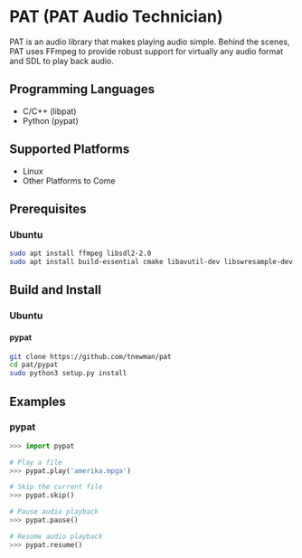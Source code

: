 # PAT (PAT Audio Technician)
PAT is an audio library that makes playing audio simple. Behind the scenes, PAT uses FFmpeg 
to provide robust support for virtually any audio format and SDL to play back audio.

## Programming Languages
- C/C++ (libpat)
- Python (pypat)

## Supported Platforms
- Linux
- Other Platforms to Come

## Prerequisites
### Ubuntu
```bash
sudo apt install ffmpeg libsdl2-2.0
sudo apt install build-essential cmake libavutil-dev libswresample-dev libavcodec-dev libavformat-dev libswscale-dev libsdl2-dev
```

## Build and Install
### Ubuntu
#### pypat
```bash
git clone https://github.com/tnewman/pat
cd pat/pypat
sudo python3 setup.py install
```

## Examples
### pypat
```python
>>> import pypat

# Play a file
>>> pypat.play('amerika.mpga')

# Skip the current file
>>> pypat.skip()

# Pause audio playback
>>> pypat.pause()

# Resume audio playback
>>> pypat.resume()
```
